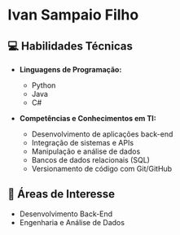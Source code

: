 # Ivan Sampaio Filho

## 💻 Habilidades Técnicas

- **Linguagens de Programação:**  
  - Python  
  - Java  
  - C#

- **Competências e Conhecimentos em TI:**  
  - Desenvolvimento de aplicações back-end  
  - Integração de sistemas e APIs  
  - Manipulação e análise de dados  
  - Bancos de dados relacionais (SQL)  
  - Versionamento de código com Git/GitHub  

## 📌 Áreas de Interesse

- Desenvolvimento Back-End 
- Engenharia e Análise de Dados